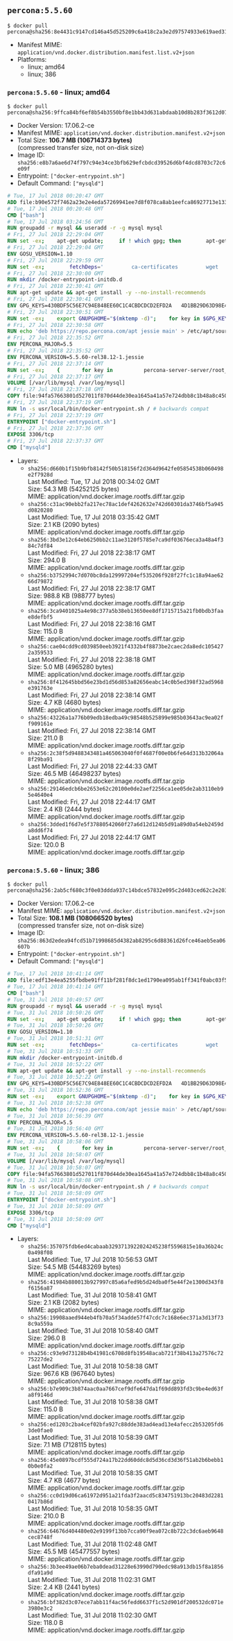 ## `percona:5.5.60`

```console
$ docker pull percona@sha256:8e4431c9147cd146a45d525209c6a418c2a3e2d97574933e619aed31d9b2221b
```

-	Manifest MIME: `application/vnd.docker.distribution.manifest.list.v2+json`
-	Platforms:
	-	linux; amd64
	-	linux; 386

### `percona:5.5.60` - linux; amd64

```console
$ docker pull percona@sha256:9ffca84bf6ef8b54b3550bf8e1bb43d631abdaab10d8b283f3612d079b9aedcd
```

-	Docker Version: 17.06.2-ce
-	Manifest MIME: `application/vnd.docker.distribution.manifest.v2+json`
-	Total Size: **106.7 MB (106714373 bytes)**  
	(compressed transfer size, not on-disk size)
-	Image ID: `sha256:e8b7a6ae6d74f797c94e34ce3bfb629efcbdcd39526d6bf4dcd8703c72c6e09f`
-	Entrypoint: `["docker-entrypoint.sh"]`
-	Default Command: `["mysqld"]`

```dockerfile
# Tue, 17 Jul 2018 00:20:47 GMT
ADD file:b90e572f7462a23e2e4eda57269941ee7d8f078ca8ab1eefca86927713e13365 in / 
# Tue, 17 Jul 2018 00:20:48 GMT
CMD ["bash"]
# Tue, 17 Jul 2018 03:24:56 GMT
RUN groupadd -r mysql && useradd -r -g mysql mysql
# Fri, 27 Jul 2018 22:29:04 GMT
RUN set -ex; 	apt-get update; 	if ! which gpg; then 		apt-get install -y --no-install-recommends gnupg; 	fi; 	if ! gpg --version | grep -q '^gpg (GnuPG) 1\.'; then 		 apt-get install -y --no-install-recommends dirmngr; 	fi; 	rm -rf /var/lib/apt/lists/*
# Fri, 27 Jul 2018 22:29:04 GMT
ENV GOSU_VERSION=1.10
# Fri, 27 Jul 2018 22:29:59 GMT
RUN set -ex; 		fetchDeps=' 		ca-certificates 		wget 	'; 	apt-get update; 	apt-get install -y --no-install-recommends $fetchDeps; 	rm -rf /var/lib/apt/lists/*; 		dpkgArch="$(dpkg --print-architecture | awk -F- '{ print $NF }')"; 	wget -O /usr/local/bin/gosu "https://github.com/tianon/gosu/releases/download/$GOSU_VERSION/gosu-$dpkgArch"; 	wget -O /usr/local/bin/gosu.asc "https://github.com/tianon/gosu/releases/download/$GOSU_VERSION/gosu-$dpkgArch.asc"; 		export GNUPGHOME="$(mktemp -d)"; 	gpg --keyserver ha.pool.sks-keyservers.net --recv-keys B42F6819007F00F88E364FD4036A9C25BF357DD4; 	gpg --batch --verify /usr/local/bin/gosu.asc /usr/local/bin/gosu; 	command -v gpgconf > /dev/null && gpgconf --kill all || :; 	rm -r "$GNUPGHOME" /usr/local/bin/gosu.asc; 		chmod +x /usr/local/bin/gosu; 	gosu nobody true; 		apt-get purge -y --auto-remove $fetchDeps
# Fri, 27 Jul 2018 22:30:00 GMT
RUN mkdir /docker-entrypoint-initdb.d
# Fri, 27 Jul 2018 22:30:41 GMT
RUN apt-get update && apt-get install -y --no-install-recommends 		apt-transport-https ca-certificates 		pwgen 	&& rm -rf /var/lib/apt/lists/*
# Fri, 27 Jul 2018 22:30:41 GMT
ENV GPG_KEYS=430BDF5C56E7C94E848EE60C1C4CBDCDCD2EFD2A 	4D1BB29D63D98E422B2113B19334A25F8507EFA5
# Fri, 27 Jul 2018 22:30:51 GMT
RUN set -ex; 	export GNUPGHOME="$(mktemp -d)"; 	for key in $GPG_KEYS; do 		gpg --keyserver ha.pool.sks-keyservers.net --recv-keys "$key"; 	done; 	gpg --export $GPG_KEYS > /etc/apt/trusted.gpg.d/percona.gpg; 	command -v gpgconf > /dev/null && gpgconf --kill all || :; 	rm -r "$GNUPGHOME"; 	apt-key list
# Fri, 27 Jul 2018 22:30:58 GMT
RUN echo 'deb https://repo.percona.com/apt jessie main' > /etc/apt/sources.list.d/percona.list
# Fri, 27 Jul 2018 22:35:52 GMT
ENV PERCONA_MAJOR=5.5
# Fri, 27 Jul 2018 22:35:52 GMT
ENV PERCONA_VERSION=5.5.60-rel38.12-1.jessie
# Fri, 27 Jul 2018 22:37:14 GMT
RUN set -ex; 	{ 		for key in 			percona-server-server/root_password 			percona-server-server/root_password_again 			"percona-server-server-$PERCONA_MAJOR/root-pass" 			"percona-server-server-$PERCONA_MAJOR/re-root-pass" 		; do 			echo "percona-server-server-$PERCONA_MAJOR" "$key" password 'unused'; 		done; 	} | debconf-set-selections; 	apt-get update; 	apt-get install -y 		percona-server-server-$PERCONA_MAJOR=$PERCONA_VERSION 	; 	rm -rf /var/lib/apt/lists/*; 	sed -ri 's/^user\s/#&/' /etc/mysql/my.cnf; 	rm -rf /var/lib/mysql; 	mkdir -p /var/lib/mysql /var/run/mysqld; 	chown -R mysql:mysql /var/lib/mysql /var/run/mysqld; 	chmod 777 /var/run/mysqld; 	find /etc/mysql/ -name '*.cnf' -print0 		| xargs -0 grep -lZE '^(bind-address|log)' 		| xargs -rt -0 sed -Ei 's/^(bind-address|log)/#&/'; 	echo '[mysqld]\nskip-host-cache\nskip-name-resolve' > /etc/mysql/conf.d/docker.cnf
# Fri, 27 Jul 2018 22:37:17 GMT
VOLUME [/var/lib/mysql /var/log/mysql]
# Fri, 27 Jul 2018 22:37:18 GMT
COPY file:94fa57663801d527011f870d44de30ea1645a41a57e724dbb8c1b48a8c450c1d in /usr/local/bin/ 
# Fri, 27 Jul 2018 22:37:19 GMT
RUN ln -s usr/local/bin/docker-entrypoint.sh / # backwards compat
# Fri, 27 Jul 2018 22:37:19 GMT
ENTRYPOINT ["docker-entrypoint.sh"]
# Fri, 27 Jul 2018 22:37:36 GMT
EXPOSE 3306/tcp
# Fri, 27 Jul 2018 22:37:37 GMT
CMD ["mysqld"]
```

-	Layers:
	-	`sha256:d660b1f15b9bfb8142f50b518156f2d364d9642fe05854538b060498e2f7928d`  
		Last Modified: Tue, 17 Jul 2018 00:34:02 GMT  
		Size: 54.3 MB (54252125 bytes)  
		MIME: application/vnd.docker.image.rootfs.diff.tar.gzip
	-	`sha256:c31ac90ebb2fa217ec78ac1def4262632e742d60301da3746bf5a945d0820280`  
		Last Modified: Tue, 17 Jul 2018 03:35:42 GMT  
		Size: 2.1 KB (2090 bytes)  
		MIME: application/vnd.docker.image.rootfs.diff.tar.gzip
	-	`sha256:3bd3e12c64eb6250bb2c11ae3120f5785e7ca9df03676eca3a48a4f384c7df84`  
		Last Modified: Fri, 27 Jul 2018 22:38:17 GMT  
		Size: 294.0 B  
		MIME: application/vnd.docker.image.rootfs.diff.tar.gzip
	-	`sha256:b3752994c7d070bc8da129997204ef535206f928f27fc1c18a94ae6266d79872`  
		Last Modified: Fri, 27 Jul 2018 22:38:17 GMT  
		Size: 988.8 KB (988777 bytes)  
		MIME: application/vnd.docker.image.rootfs.diff.tar.gzip
	-	`sha256:3ca9401025a4e98c377a5b38eb13650ee8df1715715a21fb0bdb3faae8defbf5`  
		Last Modified: Fri, 27 Jul 2018 22:38:16 GMT  
		Size: 115.0 B  
		MIME: application/vnd.docker.image.rootfs.diff.tar.gzip
	-	`sha256:cae04cdd9cd039850eeb3921f4332b4f8873be2caec2da8edc1054272a359533`  
		Last Modified: Fri, 27 Jul 2018 22:38:18 GMT  
		Size: 5.0 MB (4965280 bytes)  
		MIME: application/vnd.docker.image.rootfs.diff.tar.gzip
	-	`sha256:8f412645bbd56e23bd1d56d853a82656eabc14c0b5ed398f32ad5968e391763e`  
		Last Modified: Fri, 27 Jul 2018 22:38:14 GMT  
		Size: 4.7 KB (4680 bytes)  
		MIME: application/vnd.docker.image.rootfs.diff.tar.gzip
	-	`sha256:43226a1a776b09edb18edba49c98548b525899e985b03643ac9ea02ff909161e`  
		Last Modified: Fri, 27 Jul 2018 22:38:14 GMT  
		Size: 211.0 B  
		MIME: application/vnd.docker.image.rootfs.diff.tar.gzip
	-	`sha256:2c38f5d9488343481a465063040f0f4687f00e0b6fe64d313b32064a8f29ba91`  
		Last Modified: Fri, 27 Jul 2018 22:44:33 GMT  
		Size: 46.5 MB (46498237 bytes)  
		MIME: application/vnd.docker.image.rootfs.diff.tar.gzip
	-	`sha256:29146edcb6be2653e62c20100e0de2aef2256ca1ee05de2ab3110eb95e4640e4`  
		Last Modified: Fri, 27 Jul 2018 22:44:17 GMT  
		Size: 2.4 KB (2444 bytes)  
		MIME: application/vnd.docker.image.rootfs.diff.tar.gzip
	-	`sha256:3dded1f6d7e5f37880542060f27a6d12d124b5d91a89d0a54eb2459da8dd6f74`  
		Last Modified: Fri, 27 Jul 2018 22:44:17 GMT  
		Size: 120.0 B  
		MIME: application/vnd.docker.image.rootfs.diff.tar.gzip

### `percona:5.5.60` - linux; 386

```console
$ docker pull percona@sha256:2ab5cf680c3f0e03ddda937c14bdce57832e095c2d403ced62c2e203de561d01
```

-	Docker Version: 17.06.2-ce
-	Manifest MIME: `application/vnd.docker.distribution.manifest.v2+json`
-	Total Size: **108.1 MB (108066520 bytes)**  
	(compressed transfer size, not on-disk size)
-	Image ID: `sha256:863d2edea94fcd51b71998685d4382ab8295c6d88361d26fce46aeb5ea06607b`
-	Entrypoint: `["docker-entrypoint.sh"]`
-	Default Command: `["mysqld"]`

```dockerfile
# Tue, 17 Jul 2018 10:41:14 GMT
ADD file:edf13e4ea5255fbdbe91ff11bf281f8dc1ed1790ea095ab1ff341f0abc03f58c in / 
# Tue, 17 Jul 2018 10:41:14 GMT
CMD ["bash"]
# Tue, 31 Jul 2018 10:49:57 GMT
RUN groupadd -r mysql && useradd -r -g mysql mysql
# Tue, 31 Jul 2018 10:50:26 GMT
RUN set -ex; 	apt-get update; 	if ! which gpg; then 		apt-get install -y --no-install-recommends gnupg; 	fi; 	if ! gpg --version | grep -q '^gpg (GnuPG) 1\.'; then 		 apt-get install -y --no-install-recommends dirmngr; 	fi; 	rm -rf /var/lib/apt/lists/*
# Tue, 31 Jul 2018 10:50:26 GMT
ENV GOSU_VERSION=1.10
# Tue, 31 Jul 2018 10:51:31 GMT
RUN set -ex; 		fetchDeps=' 		ca-certificates 		wget 	'; 	apt-get update; 	apt-get install -y --no-install-recommends $fetchDeps; 	rm -rf /var/lib/apt/lists/*; 		dpkgArch="$(dpkg --print-architecture | awk -F- '{ print $NF }')"; 	wget -O /usr/local/bin/gosu "https://github.com/tianon/gosu/releases/download/$GOSU_VERSION/gosu-$dpkgArch"; 	wget -O /usr/local/bin/gosu.asc "https://github.com/tianon/gosu/releases/download/$GOSU_VERSION/gosu-$dpkgArch.asc"; 		export GNUPGHOME="$(mktemp -d)"; 	gpg --keyserver ha.pool.sks-keyservers.net --recv-keys B42F6819007F00F88E364FD4036A9C25BF357DD4; 	gpg --batch --verify /usr/local/bin/gosu.asc /usr/local/bin/gosu; 	command -v gpgconf > /dev/null && gpgconf --kill all || :; 	rm -r "$GNUPGHOME" /usr/local/bin/gosu.asc; 		chmod +x /usr/local/bin/gosu; 	gosu nobody true; 		apt-get purge -y --auto-remove $fetchDeps
# Tue, 31 Jul 2018 10:51:33 GMT
RUN mkdir /docker-entrypoint-initdb.d
# Tue, 31 Jul 2018 10:52:22 GMT
RUN apt-get update && apt-get install -y --no-install-recommends 		apt-transport-https ca-certificates 		pwgen 	&& rm -rf /var/lib/apt/lists/*
# Tue, 31 Jul 2018 10:52:22 GMT
ENV GPG_KEYS=430BDF5C56E7C94E848EE60C1C4CBDCDCD2EFD2A 	4D1BB29D63D98E422B2113B19334A25F8507EFA5
# Tue, 31 Jul 2018 10:52:36 GMT
RUN set -ex; 	export GNUPGHOME="$(mktemp -d)"; 	for key in $GPG_KEYS; do 		gpg --keyserver ha.pool.sks-keyservers.net --recv-keys "$key"; 	done; 	gpg --export $GPG_KEYS > /etc/apt/trusted.gpg.d/percona.gpg; 	command -v gpgconf > /dev/null && gpgconf --kill all || :; 	rm -r "$GNUPGHOME"; 	apt-key list
# Tue, 31 Jul 2018 10:52:38 GMT
RUN echo 'deb https://repo.percona.com/apt jessie main' > /etc/apt/sources.list.d/percona.list
# Tue, 31 Jul 2018 10:56:39 GMT
ENV PERCONA_MAJOR=5.5
# Tue, 31 Jul 2018 10:56:40 GMT
ENV PERCONA_VERSION=5.5.60-rel38.12-1.jessie
# Tue, 31 Jul 2018 10:58:06 GMT
RUN set -ex; 	{ 		for key in 			percona-server-server/root_password 			percona-server-server/root_password_again 			"percona-server-server-$PERCONA_MAJOR/root-pass" 			"percona-server-server-$PERCONA_MAJOR/re-root-pass" 		; do 			echo "percona-server-server-$PERCONA_MAJOR" "$key" password 'unused'; 		done; 	} | debconf-set-selections; 	apt-get update; 	apt-get install -y 		percona-server-server-$PERCONA_MAJOR=$PERCONA_VERSION 	; 	rm -rf /var/lib/apt/lists/*; 	sed -ri 's/^user\s/#&/' /etc/mysql/my.cnf; 	rm -rf /var/lib/mysql; 	mkdir -p /var/lib/mysql /var/run/mysqld; 	chown -R mysql:mysql /var/lib/mysql /var/run/mysqld; 	chmod 777 /var/run/mysqld; 	find /etc/mysql/ -name '*.cnf' -print0 		| xargs -0 grep -lZE '^(bind-address|log)' 		| xargs -rt -0 sed -Ei 's/^(bind-address|log)/#&/'; 	echo '[mysqld]\nskip-host-cache\nskip-name-resolve' > /etc/mysql/conf.d/docker.cnf
# Tue, 31 Jul 2018 10:58:07 GMT
VOLUME [/var/lib/mysql /var/log/mysql]
# Tue, 31 Jul 2018 10:58:07 GMT
COPY file:94fa57663801d527011f870d44de30ea1645a41a57e724dbb8c1b48a8c450c1d in /usr/local/bin/ 
# Tue, 31 Jul 2018 10:58:08 GMT
RUN ln -s usr/local/bin/docker-entrypoint.sh / # backwards compat
# Tue, 31 Jul 2018 10:58:09 GMT
ENTRYPOINT ["docker-entrypoint.sh"]
# Tue, 31 Jul 2018 10:58:09 GMT
EXPOSE 3306/tcp
# Tue, 31 Jul 2018 10:58:09 GMT
CMD ["mysqld"]
```

-	Layers:
	-	`sha256:357075fdb6ed4cabaab3293713922024245238f5596815e10a36b24c0a498f08`  
		Last Modified: Tue, 17 Jul 2018 10:56:53 GMT  
		Size: 54.5 MB (54483269 bytes)  
		MIME: application/vnd.docker.image.rootfs.diff.tar.gzip
	-	`sha256:41984b880013b927997c85a6afed9b5d24dba0f5e44f2e1300d343f8f6156a87`  
		Last Modified: Tue, 31 Jul 2018 10:58:41 GMT  
		Size: 2.1 KB (2082 bytes)  
		MIME: application/vnd.docker.image.rootfs.diff.tar.gzip
	-	`sha256:19908aaed944eb4fb70a5f34adde57f47cdc7c168e6ec371a3d13f738c9a559a`  
		Last Modified: Tue, 31 Jul 2018 10:58:40 GMT  
		Size: 296.0 B  
		MIME: application/vnd.docker.image.rootfs.diff.tar.gzip
	-	`sha256:c93e9d73128b4b41981c6708d8fb19548acab721f38b413a27576c7275227de2`  
		Last Modified: Tue, 31 Jul 2018 10:58:38 GMT  
		Size: 967.6 KB (967640 bytes)  
		MIME: application/vnd.docker.image.rootfs.diff.tar.gzip
	-	`sha256:b7e909c3b874aac0aa7667cef9dfe647da1f69dd893fd3c9be4ed63fa8f9146d`  
		Last Modified: Tue, 31 Jul 2018 10:58:38 GMT  
		Size: 115.0 B  
		MIME: application/vnd.docker.image.rootfs.diff.tar.gzip
	-	`sha256:ed1203c2ba4cef02bfa927c88dde383ad4ead13e4afecc2b53205fd63de0fae0`  
		Last Modified: Tue, 31 Jul 2018 10:58:39 GMT  
		Size: 7.1 MB (7128115 bytes)  
		MIME: application/vnd.docker.image.rootfs.diff.tar.gzip
	-	`sha256:45e0897bcdf555d724a17b22dd60ddc8d5d36cd3d36f51ab2b6bebb10b0e0fa2`  
		Last Modified: Tue, 31 Jul 2018 10:58:35 GMT  
		Size: 4.7 KB (4677 bytes)  
		MIME: application/vnd.docker.image.rootfs.diff.tar.gzip
	-	`sha256:cc0d19d06ca61972d951a21fda3f2aacd5c834751913bc20483d22810417b86d`  
		Last Modified: Tue, 31 Jul 2018 10:58:35 GMT  
		Size: 210.0 B  
		MIME: application/vnd.docker.image.rootfs.diff.tar.gzip
	-	`sha256:64676d404480e02e9199f13bb7cca90f9ea072c8b722c3dc6aeb9648cec8748f`  
		Last Modified: Tue, 31 Jul 2018 11:02:48 GMT  
		Size: 45.5 MB (45477557 bytes)  
		MIME: application/vnd.docker.image.rootfs.diff.tar.gzip
	-	`sha256:3b3ee49ae06b7eba0dead31228e63990d790edc98a913db15f8a1856dfa91a9d`  
		Last Modified: Tue, 31 Jul 2018 11:02:31 GMT  
		Size: 2.4 KB (2441 bytes)  
		MIME: application/vnd.docker.image.rootfs.diff.tar.gzip
	-	`sha256:bf382d3c07ece7abb11f4ac56fedd6637f1c52d901df200532dc071e3980e3c2`  
		Last Modified: Tue, 31 Jul 2018 11:02:30 GMT  
		Size: 118.0 B  
		MIME: application/vnd.docker.image.rootfs.diff.tar.gzip
